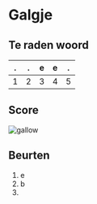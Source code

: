 # Galgje

## Te raden woord

|.|.|e|e|.|
|-|-|-|-|-|
|1|2|3|4|5|

## Score
![gallow](./images/2.png)

## Beurten
1. e
2. b
3.